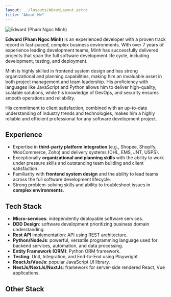 ```yaml
---
layout: ../layouts/AboutLayout.astro
title: "About Me"
---
```


<div>
  <img src="/assets/minhpn.jpg" class="sm:w-1/4 mx-auto" alt="Edward (Pham Ngoc Minh)">
</div>

**Edward (Pham Ngoc Minh)** is an experienced developer with a proven track record in fast-paced, complex business environments. With over 7 years of experience leading development teams, Minh has successfully delivered projects that span the full software development life cycle, including development, testing, and deployment.

Minh is highly skilled in frontend system design and has strong organizational and planning capabilities, making him an invaluable asset in both project management and team leadership. His proficiency with languages like JavaScript and Python allows him to deliver high-quality, scalable solutions, while his knowledge of DevOps, and security ensures smooth operations and reliability.

His commitment to client satisfaction, combined with an up-to-date understanding of industry trends and technologies, makes him a highly reliable and efficient professional for any software development project.

## Experience

- Expertise in **third-party platform integration** (e.g., Shopee, Shopify, WooCommerce, Zoho) and delivery systems (DHL, EMS, JNT, USPS).
- Exceptionally **organizational and planning skills** with the ability to work under pressure skills and outstanding team building and client satisfaction.
- Familiarity with **frontend system design** and the ability to lead teams across the full software development lifecycle.
- Strong problem-solving skills and ability to troubleshoot issues in **complex environments**.

## Tech Stack

- **Micro-services**: independently deployable software services.
- **DDD Design**: software development prioritizing business domain understanding.
- **Rest API** implementation: API using REST architecture.
- **Python/NodeJs**: powerful, versatile programming language used for backend services, automation, and data processing.
- **Entity Framework (ORM)**: Python ORM framework.
- **Testing**: Unit, Integration, and End-to-End using Playwright
- **ReactJs/VueJs**: popular JavaScript UI library.
- **NestJs/NextJs/NuxtJs**: framework for server-side rendered React, Vue applications.

## Other Stack
